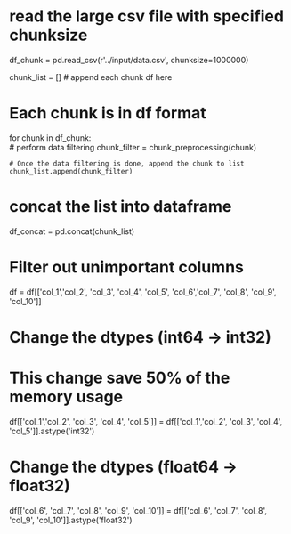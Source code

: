 # read the large csv file with specified chunksize 
df_chunk = pd.read_csv(r'../input/data.csv', chunksize=1000000)

chunk_list = []  # append each chunk df here 

# Each chunk is in df format
for chunk in df_chunk:  
    # perform data filtering 
    chunk_filter = chunk_preprocessing(chunk)
    
    # Once the data filtering is done, append the chunk to list
    chunk_list.append(chunk_filter)
    
# concat the list into dataframe 
df_concat = pd.concat(chunk_list)

# Filter out unimportant columns
df = df[['col_1','col_2', 'col_3', 'col_4', 'col_5', 'col_6','col_7', 'col_8', 'col_9', 'col_10']]

# Change the dtypes (int64 -> int32)
# This change save 50% of the memory usage

df[['col_1','col_2', 
    'col_3', 'col_4', 'col_5']] = df[['col_1','col_2', 
                                      'col_3', 'col_4', 'col_5']].astype('int32')

# Change the dtypes (float64 -> float32)
df[['col_6', 'col_7',
    'col_8', 'col_9', 'col_10']] = df[['col_6', 'col_7',
                                       'col_8', 'col_9', 'col_10']].astype('float32')
